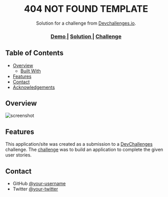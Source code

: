 <!-- Please update value in the {}  -->

<h1 align="center">404 NOT FOUND TEMPLATE</h1>

<div align="center">
   Solution for a challenge from  <a href="http://devchallenges.io" target="_blank">Devchallenges.io</a>.
</div>

<div align="center">
  <h3>
    <a href="https://xenodochial-bell-957114.netlify.app/">
      Demo
    </a>
    <span> | </span>
    <a href="https://xenodochial-bell-957114.netlify.app/">
      Solution
    </a>
    <span> | </span>
    <a href="https://xenodochial-bell-957114.netlify.app/">
      Challenge
    </a>
  </h3>
</div>

<!-- TABLE OF CONTENTS -->

## Table of Contents

- [Overview](#overview)
  - [Built With](#built-with)
- [Features](#features)
- [Contact](#contact)
- [Acknowledgements](#acknowledgements)

<!-- OVERVIEW -->

## Overview

![screenshot](https://prnt.sc/107mhid)

## Features

<!-- List the features of your application or follow the template. Don't share the figma file here :) -->

This application/site was created as a submission to a [DevChallenges](https://devchallenges.io/challenges) challenge. The [challenge](https://devchallenges.io/challenges/wBunSb7FPrIepJZAg0sY) was to build an application to complete the given user stories.

## Contact

- GitHub [@your-username](https://github.com/Kubskyy)
- Twitter [@your-twitter](https://twitter.com/Kuba71223698)

